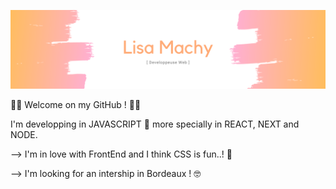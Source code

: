 ![Cover](https://github.com/lisaseayou/lisaseayou/blob/main/Lisa%20machy%20(3).png)


🤙🏼 Welcome on my GitHub ! 🤙🏼

I'm developping in JAVASCRIPT 🚀 more specially in REACT, NEXT and NODE. 

--> I'm in love with FrontEnd and I think CSS is fun..! 🤩

--> I'm looking for an intership in Bordeaux ! 🤓
